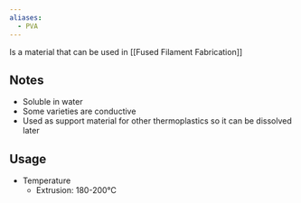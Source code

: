 ```yaml
---
aliases:
  - PVA
---
```

Is a material that can be used in [[Fused Filament Fabrication]]
## Notes
- Soluble in water 
- Some varieties are conductive
- Used as support material for other thermoplastics so it can be dissolved later
## Usage
- Temperature 
	- Extrusion: 180-200°C